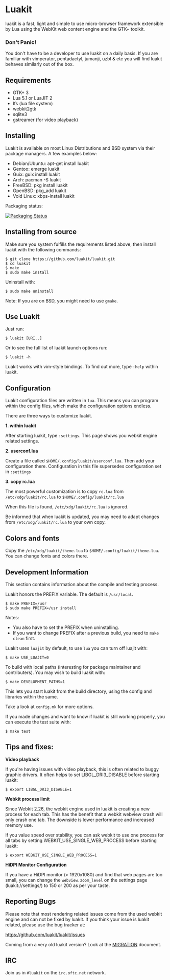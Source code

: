 # Luakit

luakit is a fast, light and simple to use micro-browser framework
extensible by Lua using the WebKit web content engine and the GTK+
toolkit.

### Don't Panic!

You don't have to be a developer to use luakit on a daily basis. If you
are familiar with vimperator, pentadactyl, jumanji, uzbl & etc you will
find luakit behaves similarly out of the box.


## Requirements

 * GTK+ 3
 * Lua 5.1 or LuaJIT 2
 * lfs (lua file system)
 * webkit2gtk
 * sqlite3
 * gstreamer (for video playback)


## Installing

Luakit is available on most Linux Distributions and BSD system via their
package managers. A few examples below:

 * Debian/Ubuntu: apt-get install luakit
 * Gentoo: emerge luakit
 * Guix: guix install luakit
 * Arch: pacman -S luakit
 * FreeBSD: pkg install luakit
 * OpenBSD: pkg\_add luakit
 * Void Linux: xbps-install luakit

Packaging status:

[![Packaging Status](https://repology.org/badge/vertical-allrepos/luakit.svg?header=)](https://repology.org/project/luakit/versions)

## Installing from source

Make sure you system fulfills the requirements listed above, then
install luakit with the following commands:

    $ git clone https://github.com/luakit/luakit.git
    $ cd luakit
    $ make
    $ sudo make install

Uninstall with:

    $ sudo make uninstall

Note: If you are on BSD, you might need to use `gmake`.

## Use Luakit

Just run:

    $ luakit [URI..]

Or to see the full list of luakit launch options run:

    $ luakit -h

Luakit works with vim-style bindings. To find out more, type `:help`
within luakit.


## Configuration

Luakit configuration files are written in `lua`. This means you can
program within the config files, which make the configuration options
endless.

There are three ways to customize luakit.

**1. within luakit**

After starting luakit, type `:settings`. This page shows you webkit
engine related settings.

**2. userconf.lua**

Create a file called `$HOME/.config/luakit/userconf.lua`. Then add
your configuration there. Configuration in this file supersedes
configuration set in `:settings`

**3. copy rc.lua**

The most powerful customization is to copy `rc.lua` from
`/etc/xdg/luakit/rc.lua` to `$HOME/.config/luakit/rc.lua`

When this file is found, `/etc/xdg/luakit/rc.lua` is ignored.

Be informed that when luakit is updated, you may need to adapt changes
from `/etc/xdg/luakit/rc.lua` to your own copy.


## Colors and fonts

Copy the `/etc/xdg/luakit/theme.lua` to
`$HOME/.config/luakit/theme.lua`. You can change fonts and colors there.


## Development Information

This section contains information about the compile and testing process.

Luakit honors the PREFIX variable. The default is `/usr/local`.

    $ make PREFIX=/usr
    $ sudo make PREFIX=/usr install

Notes:
  - You also have to set the PREFIX when uninstalling.
  - If you want to change PREFIX after a previous build, you need to `make clean` first.

Luakit uses `luajit` by default, to use `lua` you can turn off luajit
with:

    $ make USE_LUAJIT=0

To build with local paths (interesting for package maintainer and
contributers). You may wish to build luakit with:

    $ make DEVELOPMENT_PATHS=1

This lets you start luakit from the build directory, using the config
and libraries within the same.

Take a look at `config.mk` for more options.

If you made changes and want to know if luakit is still working properly,
you can execute the test suite with:

    $ make test


## Tips and fixes:

**Video playback**

If you're having issues with video playback, this is often related to
buggy graphic drivers. It often helps to set LIBGL\_DRI3\_DISABLE before
starting luakit:

    $ export LIBGL_DRI3_DISABLE=1

**Webkit process limit**

Since Webkit 2.26, the webkit engine used in luakit is creating a new
process for each tab. This has the benefit that a webkit webview crash
will only crash one tab. The downside is lower performance and increased
memory use.

If you value speed over stability, you can ask webkit to use one process
for all tabs by setting WEBKIT\_USE\_SINGLE\_WEB\_PROCESS before
starting luakit:

    $ export WEBKIT_USE_SINGLE_WEB_PROCESS=1

**HiDPI Monitor Configuration**

If you have a HiDPI monitor (> 1920x1080) and find that web pages are
too small, you can change the `webview.zoom_level` on the settings page
(luakit://settings/) to 150 or 200 as per your taste.


## Reporting Bugs

Please note that most rendering related issues come from the used webkit
engine and can not be fixed by luakit. If you think your issue is luakit
related, please use the bug tracker at:

  https://github.com/luakit/luakit/issues

Coming from a very old luakit version? Look at the
[MIGRATION](MIGRATE.md) document.


## IRC

Join us in `#luakit` on the `irc.oftc.net` network.

